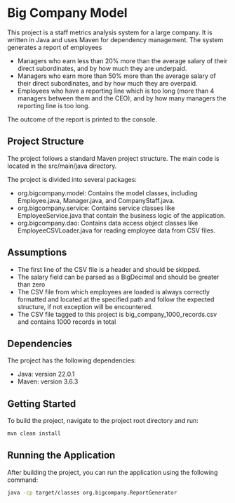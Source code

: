# Big Company Model

This project is a staff metrics analysis system for a large company. 
It is written in Java and uses Maven for dependency management. 
The system generates a report of employees 
- Managers who earn less than 20% more than the average salary of their direct subordinates, and by how much they are underpaid.
- Managers who earn more than 50% more than the average salary of their direct subordinates, and by how much they are overpaid.
- Employees who have a reporting line which is too long (more than 4 managers between them and the CEO), and by how many managers the reporting line is too long.

The outcome of the report is printed to the console.


## Project Structure

The project follows a standard Maven project structure. The main code is located in the src/main/java directory.

The project is divided into several packages:

- org.bigcompany.model: Contains the model classes, including Employee.java, Manager.java, and CompanyStaff.java.
- org.bigcompany.service: Contains service classes like EmployeeService.java that contain the business logic of the application.
- org.bigcompany.dao: Contains data access object classes like EmployeeCSVLoader.java for reading employee data from CSV files.

## Assumptions

- The first line of the CSV file is a header and should be skipped.
- The salary field can be parsed as a BigDecimal and should be greater than zero
- The CSV file from which employees are loaded is always correctly formatted and located at the specified path
  and follow the expected structure, if not exception will be encountered.
- The CSV file tagged to this project is big_company_1000_records.csv and contains 1000 records in total 

## Dependencies

The project has the following dependencies:

- Java: version 22.0.1
- Maven: version 3.6.3

## Getting Started

To build the project, navigate to the project root directory and run:

```bash
mvn clean install
```
## Running the Application

After building the project, you can run the application using the following command:

```bash
java -cp target/classes org.bigcompany.ReportGenerator
```